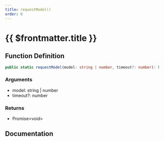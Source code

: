 ```yaml
---
title: requestModel()
order: 0
---
```


# {{ $frontmatter.title }}

<!--@include: ./requestModel_partial_header.md-->

## Function Definition

```ts
public static requestModel(model: string | number, timeout?: number): Promise<void>;
```

### Arguments

* model: string | number
* timeout?: number

### Returns

* Promise\<void\>

## Documentation

<!--@include: ./requestModel_partial_footer.md-->

